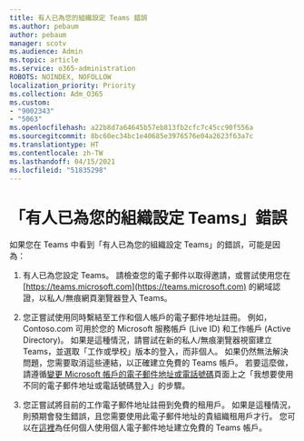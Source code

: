 ```yaml
---
title: 有人已為您的組織設定 Teams 錯誤
ms.author: pebaum
author: pebaum
manager: scotv
ms.audience: Admin
ms.topic: article
ms.service: o365-administration
ROBOTS: NOINDEX, NOFOLLOW
localization_priority: Priority
ms.collection: Adm_O365
ms.custom:
- "9002343"
- "5063"
ms.openlocfilehash: a22b8d7a64645b57eb813fb2cfc7c45cc90f556a
ms.sourcegitcommit: 8bc60ec34bc1e40685e3976576e04a2623f63a7c
ms.translationtype: HT
ms.contentlocale: zh-TW
ms.lasthandoff: 04/15/2021
ms.locfileid: "51835298"
---
```

# <a name="someone-has-already-set-up-teams-for-your-organization-error"></a>「有人已為您的組織設定 Teams」錯誤

如果您在 Teams 中看到「有人已為您的組織設定 Teams」的錯誤，可能是因為：

1. 有人已為您設定 Teams。 請檢查您的電子郵件以取得邀請，或嘗試使用您在 [https://teams.microsoft.com](https://teams.microsoft.com) 的網域認證，以私人/無痕網頁瀏覽器登入 Teams。

2. 您正嘗試使用同時繫結至工作和個人帳戶的電子郵件地址註冊。 例如，Contoso.com 可用於您的 Microsoft 服務帳戶 (Live ID) 和工作帳戶 (Active Directory)。 如果是這種情況，請嘗試在新的私人/無痕瀏覽器視窗建立 Teams，並選取「工作或學校」版本的登入，而非個人。 如果仍然無法解決問題，您需要取消這些連結，以正確建立免費的 Teams 帳戶。 若要這麼做，請遵循[變更 Microsoft 帳戶的電子郵件地址或電話號碼](https://support.microsoft.com/help/12407)頁面上之「我想要使用不同的電子郵件地址或電話號碼登入」的步驟。

3. 您正嘗試將目前的工作電子郵件地址註冊到免費的租用戶。 如果是這種情況，則預期會發生錯誤，且您需要使用此電子郵件地址的貴組織租用戶才行。 您可以在[這裡](https://products.office.com/microsoft-teams/group-chat-software)為任何個人使用個人電子郵件地址建立免費的 Teams 帳戶。
